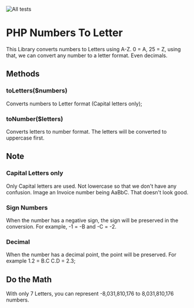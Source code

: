 ![All tests](https://github.com/levizwannah/php-nums-to-letters/blob/main/actions/workflows/php.yml/badge.svg)  

# PHP Numbers To Letter
This Library converts numbers to Letters using A-Z.
0 = A, 25 = Z, using that, we can convert any number to a letter format. Even decimals.

## Methods
### toLetters($numbers)
Converts numbers to Letter format (Capital letters only);

### toNumber($letters)
Converts letters to number format. The letters will be converted to uppercase first. 

## Note
### Capital Letters only
Only Capital letters are used. Not lowercase so that we don't have any confusion. Image an Invoice number being AaBbC. That doesn't look good. 

### Sign Numbers
When the number has a negative sign, the sign will be preserved in the conversion. For example,
-1 = -B and -C = -2. 

### Decimal
When the number has a decimal point, the point will be preserved. For example
1.2 = B.C
C.D = 2.3;

## Do the Math
With only 7 Letters, you can represent -8,031,810,176 to 8,031,810,176 numbers.
